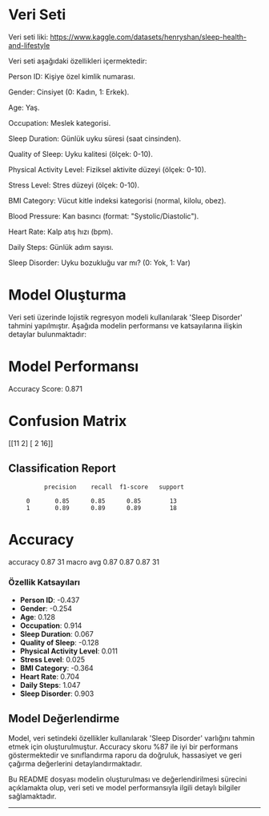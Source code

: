 
# Veri Seti

Veri seti liki: https://www.kaggle.com/datasets/henryshan/sleep-health-and-lifestyle

Veri seti aşağıdaki özellikleri içermektedir:

Person ID: Kişiye özel kimlik numarası.

Gender: Cinsiyet (0: Kadın, 1: Erkek).

Age: Yaş.

Occupation: Meslek kategorisi.

Sleep Duration: Günlük uyku süresi (saat cinsinden).

Quality of Sleep: Uyku kalitesi (ölçek: 0-10).

Physical Activity Level: Fiziksel aktivite düzeyi (ölçek: 0-10).

Stress Level: Stres düzeyi (ölçek: 0-10).

BMI Category: Vücut kitle indeksi kategorisi (normal, kilolu, obez).

Blood Pressure: Kan basıncı (format: "Systolic/Diastolic").

Heart Rate: Kalp atış hızı (bpm).

Daily Steps: Günlük adım sayısı.

Sleep Disorder: Uyku bozukluğu var mı? (0: Yok, 1: Var)

# Model Oluşturma
Veri seti üzerinde lojistik regresyon modeli kullanılarak 'Sleep Disorder' tahmini yapılmıştır. Aşağıda modelin performansı ve katsayılarına ilişkin detaylar bulunmaktadır:

# Model Performansı
Accuracy Score: 0.871

# Confusion Matrix
[[11  2]
 [ 2 16]]

## Classification Report
              precision    recall  f1-score   support

         0       0.85      0.85      0.85        13
         1       0.89      0.89      0.89        18


 # Accuracy 
  
  accuracy                           0.87        31
 macro avg       0.87      0.87      0.87        31



### Özellik Katsayıları

- **Person ID**: -0.437
- **Gender**: -0.254
- **Age**: 0.128
- **Occupation**: 0.914
- **Sleep Duration**: 0.067
- **Quality of Sleep**: -0.128
- **Physical Activity Level**: 0.011
- **Stress Level**: 0.025
- **BMI Category**: -0.364
- **Heart Rate**: 0.704
- **Daily Steps**: 1.047
- **Sleep Disorder**: 0.903

## Model Değerlendirme

Model, veri setindeki özellikler kullanılarak 'Sleep Disorder' varlığını tahmin etmek için oluşturulmuştur. Accuracy skoru %87 ile iyi bir performans göstermektedir ve sınıflandırma raporu da doğruluk, hassasiyet ve geri çağırma değerlerini detaylandırmaktadır.

Bu README dosyası modelin oluşturulması ve değerlendirilmesi sürecini açıklamakta olup, veri seti ve model performansıyla ilgili detaylı bilgiler sağlamaktadır.

---
